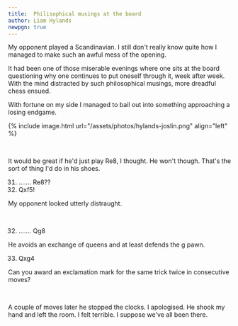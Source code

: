 ```yaml
---
title:  Philisophical musings at the board
author: Liam Hylands
newpgn: true
---
```


My opponent played a Scandinavian. I still don't really know quite how I managed to make such an awful mess of the opening.

It had been one of those miserable evenings where one sits at the board questioning why one continues to put oneself through it, week after week. With the mind distracted by such philosophical musings, more dreadful chess ensued.

With fortune on my side I managed to bail out into something approaching a losing endgame.

{% include image.html url="/assets/photos/hylands-joslin.png" align="left" %}

<div class="clearfix"></div>

<div>

<br/>
<p>It would be great if he'd just play Re8, I thought.  He won't though. That's the sort of thing I'd do in his shoes.</p> 


 31. .......     Re8??<br/>
 32. Qxf5!<br/>

<p>My opponent looked utterly distraught.</p> <br/>

 32. .......  Qg8 <br/>

<p>He avoids an exchange of queens and at least defends the g pawn.</p>

 33. Qxg4 <br/>
 <p>Can you award an exclamation mark for the same trick twice in consecutive moves?</p>
<br/>
</div>

<p>A couple of moves later he stopped the clocks.  I apologised.  He shook my hand and left the room.  I felt terrible.  I suppose we've all been there.</p>

